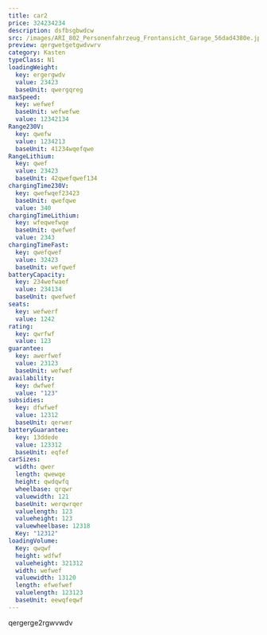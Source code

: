 ```yaml
---
title: car2
price: 324234234
description: dsfbsgbwdcw
src: /images/ARI_802_Personenfahrzeug_Frontansicht_Garage_56dad4380e.jpg
preview: qergwetgetgwdvwrv
category: Kasten
typeClass: N1
loadingWeight:
  key: ergergwdv
  value: 23423
  baseUnit: qwergqreg
maxSpeed:
  key: wefwef
  baseUnit: wefwefwe
  value: 12342134
Range230V:
  key: qwefw
  value: 1234213
  baseUnit: 41234wqefqwe
RangeLithium:
  key: qwef
  value: 23423
  baseUnit: 42qwefqwef134
chargingTime230V:
  key: qwefwqef23423
  baseUnit: qwefqwe
  value: 340
chargingTimeLithium:
  key: wfeqwefwqe
  baseUnit: qwefwef
  value: 2343
chargingTimeFast:
  key: qwefqwef
  value: 32423
  baseUnit: wefqwef
batteryCapacity:
  key: 234wefwaef
  value: 234134
  baseUnit: qwefwef
seats:
  key: wefwerf
  value: 1242
rating:
  key: qwrfwf
  value: 123
guarantee:
  key: awerfwef
  value: 23123
  baseUnit: wefwef
availability:
  key: dwfwef
  value: "123"
subsidies:
  key: dfwfwef
  value: 12312
  baseUnit: qerwer
batteryGuarantee:
  key: 13ddede
  value: 123312
  baseUnit: eqfef
carSizes:
  width: qwer
  length: qwewqe
  height: qwdqwfq
  wheelbase: qrqwr
  valuewidth: 121
  baseUnit: werqwrqer
  valuelength: 123
  valueheight: 123
  valuewheelbase: 12318
  Key: "12312"
loadingVolume:
  Key: qwqwf
  height: wdfwf
  valueheight: 321312
  width: wefwef
  valuewidth: 13120
  length: efwefwef
  valuelength: 123123
  baseUnit: eewqfeqwf
---
```

qergerge2rgwvwdv